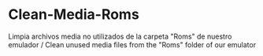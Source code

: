 # Clean-Media-Roms
Limpia archivos media no utilizados de la carpeta "Roms" de nuestro emulador /  Clean unused media files from the "Roms" folder of our emulator
